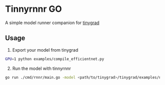 # Tinnyrnnr GO

A simple model runner companion for [tinygrad](https://github.com/tinygrad/tinygrad)

## Usage
    
1. Export your model from tinygrad
```bash
GPU=1 python examples/compile_efficientnet.py
```

2. Run the model with tinnyrnnr
```bash
go run ./cmd/rnnr/main.go -model <path/to/tinygrad>/tinygrad/examples/net.json -tensor <path/to/tinygrad>/tinygrad/examples/net.safetensors
```